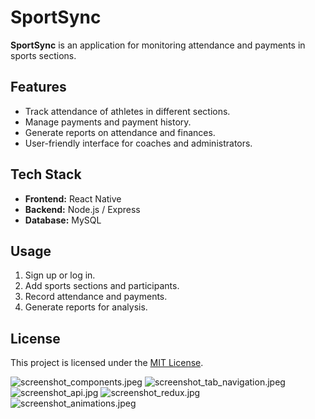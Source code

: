 # SportSync

**SportSync** is an application for monitoring attendance and payments in sports sections.

## Features

- Track attendance of athletes in different sections.
- Manage payments and payment history.
- Generate reports on attendance and finances.
- User-friendly interface for coaches and administrators.

## Tech Stack

- **Frontend:** React Native
- **Backend:** Node.js / Express
- **Database:** MySQL

## Usage

1. Sign up or log in.
2. Add sports sections and participants.
3. Record attendance and payments.
4. Generate reports for analysis.

## License

This project is licensed under the [MIT License](LICENSE).

![screenshot_components.jpeg](assets%2Fimages%2Fscreenshot_components.jpeg)
![screenshot_tab_navigation.jpeg](assets%2Fimages%2Fscreenshot_tab_navigation.jpeg)
![screenshot_api.jpg](assets%2Fimages%2Fscreenshot_api.jpg)
![screenshot_redux.jpg](assets%2Fimages%2Fscreenshot_redux.jpg)
![screenshot_animations.jpeg](assets/images/screenshot_animations.jpeg)

